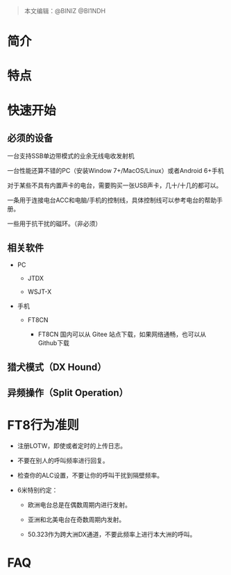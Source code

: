 > 本文编辑：@BINIZ @BI1NDH

# 简介

# 特点

# 快速开始

## 必须的设备

一台支持SSB单边带模式的业余无线电收发射机

一台性能还算不错的PC（安装Window 7+/MacOS/Linux）或者Android 6+手机

对于某些不具有内置声卡的电台，需要购买一张USB声卡，几十/十几的都可以。

一条用于连接电台ACC和电脑/手机的控制线，具体控制线可以参考电台的帮助手册。

一些用于抗干扰的磁环。（非必须）

## 相关软件

- PC

  - JTDX

  - WSJT-X

- 手机

  - FT8CN

    - FT8CN 国内可以从 Gitee 站点下载，如果网络通畅，也可以从 Github下载

## 猎犬模式（DX Hound）

## 异频操作（Split Operation）

# FT8行为准则

- 注册LOTW，即使或者定时的上传日志。

- 不要在别人的呼叫频率进行回复。

- 检查你的ALC设置，不要让你的呼叫干扰到隔壁频率。

- 6米特别约定：

  - 欧洲电台总是在偶数周期内进行发射。

  - 亚洲和北美电台在奇数周期内发射。

  - 50.323作为跨大洲DX通道，不要此频率上进行本大洲的呼叫。

# FAQ


